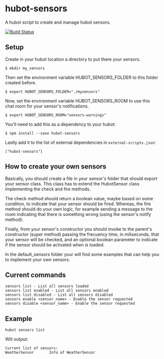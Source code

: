 # hubot-sensors

A hubot script to create and manage hubot sensors.

[![Build Status](https://api.travis-ci.org/basoko/hubot-sensors.png?branch=master)](https://travis-ci.org/basoko/hubot-sensors)

## Setup

Create in your hubot location a directory to put there your sensors.

    $ mkdir my_sensors

Then set the environment variable HUBOT_SENSORS_FOLDER to this folder created before.

    $ export HUBOT_SENSORS_FOLDER="./mysensors"

Now, set the environment variable HUBOT_SENSORS_ROOM to use this chat room for your sensor's notifications.

    $ export HUBOT_SENSORS_ROOM="sensors-warnings"

You'll need to add this as a dependency to your hubot:

    $ npm install --save hubot-sensors

Lastly add it to the list of external dependencies in `external-scripts.json`:

    ["hubot-sensors"]

## How to create your own sensors
Basically, you should create a file in your sensor's folder that should export your sensor class.
This class has to extend the HubotSensor class implementing the check and fire methods.

The check method should return a boolean value, maybe based on some condition, to indicate that your sensor should be fired. Whereas, the fire method should do your own logic, for example sending a message to the room indicating that there is something wrong (using the sensor's notify method).

Finally, from your sensor's constructor you should invoke to the parent's constructor (super method) passing the frecuency time, in miliseconds, that your sensor will be checked, and an optional boolean parameter to indicate if the sensor should be activated when is loaded.

In the default_sensors folder your will find some examples that can help you to implement your own sensors.

## Current commands

    sensors list - List all sensors loaded
    sensors list enabled - List all sensors enabled
    sensors list disabled - List all sensors disabled
    sensors enable <sensor_name> - Enable the sensor requested
    sensors disable <sensor_name> - Enable the sensor requested

## Example
    hubot sensors list

Will output:

    Current list of sensors:
    WeatherSensor    	Info of WeatherSensor
